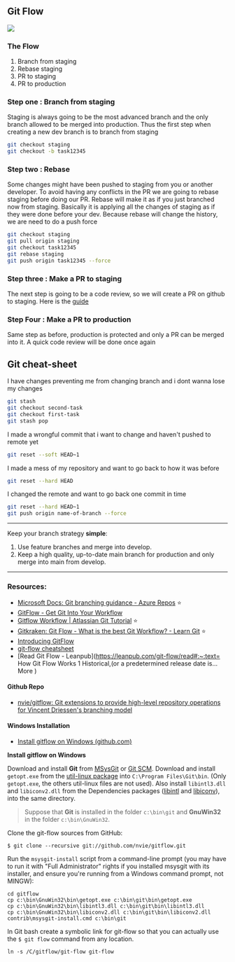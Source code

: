 ## Git Flow

![](https://image.slidesharecdn.com/gitflow-160421170910/95/git-flow-7-638.jpg?cb=1461258649)

### The Flow
1. Branch from staging
2. Rebase staging
3. PR to staging
4. PR to production

### Step one : Branch from staging
Staging is always going to be the most advanced branch and the only branch allowed to be merged into production. Thus the first step when creating a new dev branch is to branch from staging

```bash
git checkout staging
git checkout -b task12345
```

### Step two : Rebase
Some changes might have been pushed to staging from you or another developer. To avoid having any conflicts in the PR we are going to rebase staging before doing our PR. Rebase will make it as if you just branched now from staging. Basically it is applying all the changes of staging as if they were done before your dev. Because rebase will change the history, we are need to do a push force

```bash
git checkout staging
git pull origin staging
git checkout task12345
git rebase staging
git push origin task12345 --force
```

### Step three : Make a PR to staging

The next step is going to be a code review, so we will create a PR on github to staging. Here is the 
[guide](https://docs.github.com/en/free-pro-team@latest/github/collaborating-with-issues-and-pull-requests/creating-a-pull-request)

### Step Four : Make a PR to production
Same step as before, production is protected and only a PR can be merged into it. A quick code review will be done once again

## Git cheat-sheet

I have changes preventing me from changing branch and i dont wanna lose my changes

```bash
git stash
git checkout second-task
git checkout first-task
git stash pop
```

I made a wrongful commit that i want to change and haven't pushed to remote yet

```bash
git reset --soft HEAD~1
```

I made a mess of my repository and want to go back to how it was before

```bash
git reset --hard HEAD
```

I changed the remote and want to go back one commit in time

```bash
git reset --hard HEAD~1
git push origin name-of-branch --force
```

***

Keep your branch strategy **simple**:

1. Use feature branches and merge into develop.
2. Keep a high quality, up-to-date main branch for production and only merge into main from develop. 

***

### Resources:

- [Microsoft Docs: Git branching guidance - Azure Repos](https://docs.microsoft.com/en-us/azure/devops/repos/git/git-branching-guidance?view=azure-devops) ⭐
- [GitFlow - Get Git Into Your Workflow](https://www.gitflow.com/)
- [Gitflow Workflow | Atlassian Git Tutorial](https://www.atlassian.com/git/tutorials/comparing-workflows/gitflow-workflow) ⭐
- [Gitkraken: Git Flow - What is the best Git Workflow? - Learn Git](https://www.gitkraken.com/learn/git/git-flow) ⭐
- [Introducing GitFlow](https://datasift.github.io/gitflow/IntroducingGitFlow.html)
- [git-flow cheatsheet](https://danielkummer.github.io/git-flow-cheatsheet/)
- [Read Git Flow - Leanpub](https://leanpub.com/git-flow/read#:~:text= How Git Flow Works  1 Historical,(or a predetermined release date is... More )

#### Github Repo

- [nvie/gitflow: Git extensions to provide high-level repository operations for Vincent Driessen's branching model](https://github.com/nvie/gitflow)

#### Windows Installation

- [Install gitflow on Windows (github.com)](https://gist.github.com/ilyar/11190988)

**Install gitflow on Windows**

Download and install **Git** from  [MSysGit](http://msysgit.github.io)  or [Git SCM](http://git-scm.com/).
Download and install `getopt.exe` from the [util-linux package](http://gnuwin32.sourceforge.net/packages/util-linux-ng.htm) into `C:\Program Files\Git\bin`. (Only `getopt.exe`, the others util-linux files are not used). Also install `libintl3.dll` and `libiconv2.dll` from the Dependencies packages ([libintl](http://gnuwin32.sourceforge.net/packages/libintl.htm) and [libiconv](http://gnuwin32.sourceforge.net/packages/libiconv.htm)), into the same directory.

> Suppose that **Git** is installed in the folder `c:\bin\git` and **GnuWin32** in the folder `c:\bin\GnuWin32`.

Clone the git-flow sources from GitHub:

```
$ git clone --recursive git://github.com/nvie/gitflow.git
```

Run the `msysgit-install` script from a command-line prompt (you may have to
run it with "Full Administrator" rights if you installed msysgit with its
installer, and ensure you're running from a Windows command prompt, not MINGW):

```
cd gitflow
cp c:\bin\GnuWin32\bin\getopt.exe c:\bin\git\bin\getopt.exe
cp c:\bin\GnuWin32\bin\libintl3.dll c:\bin\git\bin\libintl3.dll
cp c:\bin\GnuWin32\bin\libiconv2.dll c:\bin\git\bin\libiconv2.dll
contrib\msysgit-install.cmd c:\bin\git
```

In Git bash create a symbolic link for git-flow so that you can actually use the `$ git flow` command from any location.

```
ln -s /C/gitflow/git-flow git-flow
```
